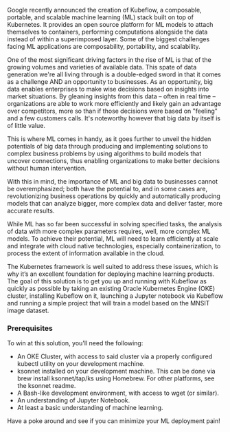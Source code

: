 Google recently announced the creation of Kubeflow, a composable, portable, and scalable machine learning (ML) stack built on top of Kubernetes. It provides an open source platform for ML models to attach themselves to containers, performing computations alongside the data instead of within a superimposed layer. Some of the biggest challenges facing ML applications are composability, portability, and scalability.

One of the most significant driving factors in the rise of ML is that of the growing volumes and varieties of available data. This spate of data generation we're all living through is a double-edged sword in that it comes as a challenge AND an opportunity to businesses. As an opportunity, big data enables enterprises to make wise decisions based on insights into market situations. By gleaning insights from this data – often in real time – organizations are able to work more efficiently and likely gain an advantage over competitors, more so than if those decisions were based on "feeling" and a few customers calls. It's noteworthy however that big data by itself is of little value.

This is where ML comes in handy, as it goes further to unveil the hidden potentials of big data through producing and implementing solutions to complex business problems by using algorithms to build models that uncover connections, thus enabling organizations to make better decisions without human intervention.

With this in mind, the importance of ML and big data to businesses cannot be overemphasized; both have the potential to, and in some cases are, revolutionizing business operations by quickly and automatically producing models that can analyze bigger, more complex data and deliver faster, more accurate results.

While ML has so far been successful in solving specified tasks, the analysis of data with more complex parameters requires, well, more complex ML models. To achieve their potential, ML will need to learn efficiently at scale and integrate with cloud native technologies, especially containerization, to process the extent of information available in the cloud.

The Kubernetes framework is well suited to address these issues, which is why it’s an excellent foundation for deploying machine learning products. The goal of this solution is to get you up and running with Kubeflow as quickly as possible by taking an existing Oracle Kubernetes Engine (OKE) cluster, installing Kubeflow on it, launching a Jupyter notebook via Kubeflow and running a simple project that will train a model based on the MNSIT image dataset. 


### Prerequisites

To win at this solution, you'll need the following: 

* An OKE Cluster, with access to said cluster via a properly configured kubectl utility on your development machine.
* ksonnet installed on your development machine. This can be done via brew install ksonnet/tap/ks using Homebrew. For other platforms, see the ksonnet readme. 
* A Bash-like development environment, with access to wget (or similar). 
* An understanding of Jupyter Notebook.
* At least a basic understanding of machine learning.

Have a poke around and see if you can minimize your ML deployment pain!